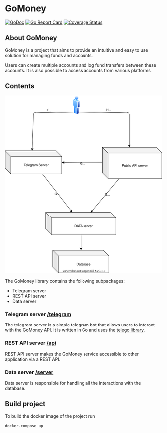 # GoMoney 
[![GoDoc](https://godoc.org/github.com/lordvidex/gomoney?status.svg)](https://godoc.org/github.com/lordvidex/gomoney)
[![Go Report Card](https://goreportcard.com/badge/github.com/lordvidex/gomoney)](https://goreportcard.com/report/github.com/lordvidex/gomoney)
[![Coverage Status](https://coveralls.io/repos/github/GoMoney/gomoney/badge.svg?branch=master)](https://coveralls.io/github/lordvidex/gomoney?branch=master)

## About GoMoney
GoMoney is a project that aims to provide an intuitive
 and easy to use solution for managing funds and accounts.
 
 Users can create multiple accounts and log fund transfers between these accounts. It is also possible to access accounts from various platforms

## Contents
![schema](./schema.drawio.svg)

The GoMoney library contains the following subpackages:
- Telegram server
- REST API server 
- Data server

### Telegram server [/telegram](/telegram/)

The telegram server is a simple telegram bot that allows users to interact with the GoMoney API. It is written in Go and uses the [telego library](github.com/SakoDroid/telego).

### REST API server [/api](/api)

REST API server makes the GoMoney service accessible to other application via a REST API. 

### Data server [/server](/server)

Data server is responsible for handling all the interactions with the database.


## Build project 
To build the docker image of the project run
```bash
docker-compose up
```